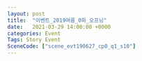 ```yaml
---
layout: post
title:  "이벤트_2019여름_0화_오프닝"
date:   2021-03-29 14:00:00 +0000
categories: Event
Tags: Story Event
SceneCode: ["scene_evt190627_cp0_q1_s10"]
---
```

